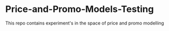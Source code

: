 # Price-and-Promo-Models-Testing
This repo contains experiment's in the space of price and promo modelling

